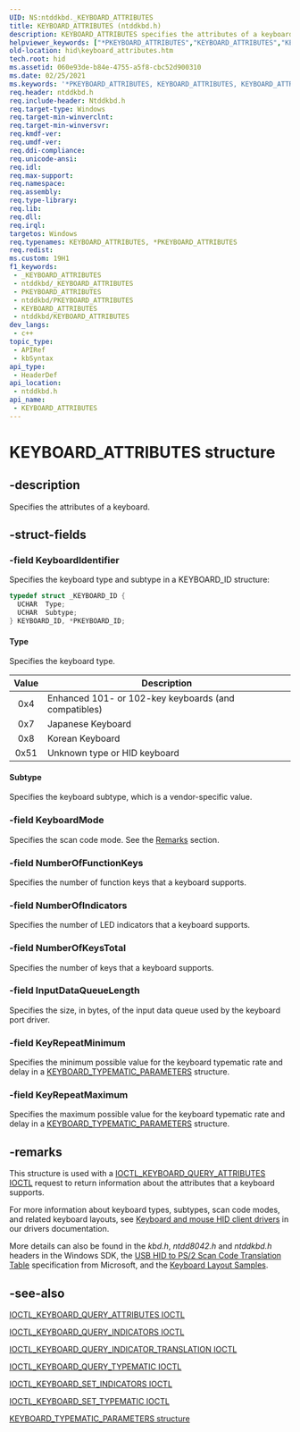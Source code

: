 ```yaml
---
UID: NS:ntddkbd._KEYBOARD_ATTRIBUTES
title: KEYBOARD_ATTRIBUTES (ntddkbd.h)
description: KEYBOARD_ATTRIBUTES specifies the attributes of a keyboard.
helpviewer_keywords: ["*PKEYBOARD_ATTRIBUTES","KEYBOARD_ATTRIBUTES","KEYBOARD_ATTRIBUTES structure [Human Input Devices]","PKEYBOARD_ATTRIBUTES","PKEYBOARD_ATTRIBUTES structure pointer [Human Input Devices]","hid.keyboard_attributes","kref_430bedf0-40bc-4d93-b382-3fe4c69fcbb5.xml","ntddkbd/KEYBOARD_ATTRIBUTES","ntddkbd/PKEYBOARD_ATTRIBUTES"]
old-location: hid\keyboard_attributes.htm
tech.root: hid
ms.assetid: 060e93de-b84e-4755-a5f8-cbc52d900310
ms.date: 02/25/2021
ms.keywords: '*PKEYBOARD_ATTRIBUTES, KEYBOARD_ATTRIBUTES, KEYBOARD_ATTRIBUTES structure [Human Input Devices], PKEYBOARD_ATTRIBUTES, PKEYBOARD_ATTRIBUTES structure pointer [Human Input Devices], hid.keyboard_attributes, kref_430bedf0-40bc-4d93-b382-3fe4c69fcbb5.xml, ntddkbd/KEYBOARD_ATTRIBUTES, ntddkbd/PKEYBOARD_ATTRIBUTES'
req.header: ntddkbd.h
req.include-header: Ntddkbd.h
req.target-type: Windows
req.target-min-winverclnt: 
req.target-min-winversvr: 
req.kmdf-ver: 
req.umdf-ver: 
req.ddi-compliance: 
req.unicode-ansi: 
req.idl: 
req.max-support: 
req.namespace: 
req.assembly: 
req.type-library: 
req.lib: 
req.dll: 
req.irql: 
targetos: Windows
req.typenames: KEYBOARD_ATTRIBUTES, *PKEYBOARD_ATTRIBUTES
req.redist: 
ms.custom: 19H1
f1_keywords:
 - _KEYBOARD_ATTRIBUTES
 - ntddkbd/_KEYBOARD_ATTRIBUTES
 - PKEYBOARD_ATTRIBUTES
 - ntddkbd/PKEYBOARD_ATTRIBUTES
 - KEYBOARD_ATTRIBUTES
 - ntddkbd/KEYBOARD_ATTRIBUTES
dev_langs:
 - c++
topic_type:
 - APIRef
 - kbSyntax
api_type:
 - HeaderDef
api_location:
 - ntddkbd.h
api_name:
 - KEYBOARD_ATTRIBUTES
---
```


# KEYBOARD_ATTRIBUTES structure


## -description

Specifies the attributes of a keyboard.

## -struct-fields

### -field KeyboardIdentifier

Specifies the keyboard type and subtype in a KEYBOARD_ID structure:

```cpp
typedef struct _KEYBOARD_ID {
  UCHAR  Type;
  UCHAR  Subtype;
} KEYBOARD_ID, *PKEYBOARD_ID;
```

#### Type

Specifies the keyboard type.

| Value | Description                                          |
|:-----:|------------------------------------------------------|
|  0x4  | Enhanced 101- or 102-key keyboards (and compatibles) |
|  0x7  | Japanese Keyboard                                    |
|  0x8  | Korean Keyboard                                      |
| 0x51  | Unknown type or HID keyboard                         |

#### Subtype

Specifies the keyboard subtype, which is a vendor-specific value.

### -field KeyboardMode

Specifies the scan code mode. See the [Remarks](#-remarks)  section.

### -field NumberOfFunctionKeys

Specifies the number of function keys that a keyboard supports.

### -field NumberOfIndicators

Specifies the number of LED indicators that a keyboard supports.

### -field NumberOfKeysTotal

Specifies the number of keys that a keyboard supports.

### -field InputDataQueueLength

Specifies the size, in bytes, of the input data queue used by the keyboard port driver.

### -field KeyRepeatMinimum

Specifies the minimum possible value for the keyboard typematic rate and delay in a [KEYBOARD_TYPEMATIC_PARAMETERS](ns-ntddkbd-keyboard_typematic_parameters.md) structure.

### -field KeyRepeatMaximum

Specifies the maximum possible value for the keyboard typematic rate and delay in a [KEYBOARD_TYPEMATIC_PARAMETERS](ns-ntddkbd-keyboard_typematic_parameters.md) structure.

## -remarks

This structure is used with a [IOCTL_KEYBOARD_QUERY_ATTRIBUTES IOCTL](ni-ntddkbd-ioctl_keyboard_query_attributes.md) request to return information about the attributes that a keyboard supports.

For more information about keyboard types, subtypes, scan code modes, and related keyboard layouts, see [Keyboard and mouse HID client drivers](/windows-hardware/drivers/hid/keyboard-and-mouse-hid-client-drivers) in our drivers documentation.

More details can also be found in the *kbd.h*, *ntdd8042.h* and *ntddkbd.h* headers in the Windows SDK, the [USB HID to PS/2 Scan Code Translation Table](http://download.microsoft.com/download/1/6/1/161ba512-40e2-4cc9-843a-923143f3456c/translate.pdf) specification from Microsoft, and the [Keyboard Layout Samples](/samples/microsoft/windows-driver-samples/keyboard-layout-samples/).

## -see-also

[IOCTL_KEYBOARD_QUERY_ATTRIBUTES IOCTL](ni-ntddkbd-ioctl_keyboard_query_attributes.md)

[IOCTL_KEYBOARD_QUERY_INDICATORS IOCTL](ni-ntddkbd-ioctl_keyboard_query_indicators.md)

[IOCTL_KEYBOARD_QUERY_INDICATOR_TRANSLATION IOCTL](ni-ntddkbd-ioctl_keyboard_query_indicator_translation.md)

[IOCTL_KEYBOARD_QUERY_TYPEMATIC IOCTL](ni-ntddkbd-ioctl_keyboard_query_typematic.md)

[IOCTL_KEYBOARD_SET_INDICATORS IOCTL](ni-ntddkbd-ioctl_keyboard_set_indicators.md)

[IOCTL_KEYBOARD_SET_TYPEMATIC IOCTL](ni-ntddkbd-ioctl_keyboard_set_typematic.md)

[KEYBOARD_TYPEMATIC_PARAMETERS structure](ns-ntddkbd-keyboard_typematic_parameters.md)
